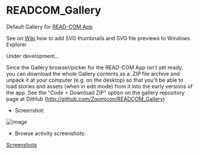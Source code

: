 # READCOM_Gallery
Default Gallery for [READ-COM App](https://github.com/Zoomicon/READCOM_App)

See on [Wiki](https://github.com/Zoomicon/READCOM_Gallery/wiki) how to add SVG thumbnails and SVG file previews to Windows Explorer


Under development...


Since the Gallery browser/picker for the READ-COM App isn't yet ready, you can download the whole Gallery contents as a .ZIP file archive and unpack it at your computer (e.g. on the desktop) so that you'll be able to load stories and assets (when in edit mode) from it into the early versions of the app. See the "Code > Download ZIP" option on the gallery repository page at GitHub (http://github.com/Zoomicon/READCOM_Gallery)

* Screenshot:

![image](https://user-images.githubusercontent.com/3461504/172534159-2b4691db-7d7b-4734-badd-3f1ed09fa2d4.png)

* Browse activity screenshots:

[Screenshots](http://github.com/Zoomicon/READCOM_Gallery/Gallery/.html/Default.readcom.html)
